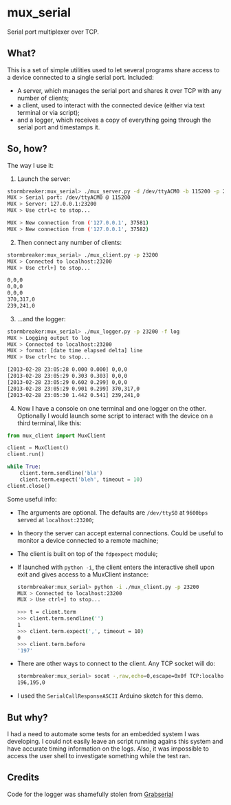 # mux_serial

Serial port multiplexer over TCP.


## What?

This is a set of simple utilities used to let several programs share access to a device connected to a single serial port.
Included:
* A server, which manages the serial port and shares it over TCP with any number of clients;
* a client, used to interact with the connected device (either via text terminal or via script);
* and a logger, which receives a copy of everything going through the serial port and timestamps it.


## So, how?

The way I use it:

1. Launch the server:
  ```bash
  stormbreaker:mux_serial> ./mux_server.py -d /dev/ttyACM0 -b 115200 -p 23200
  MUX > Serial port: /dev/ttyACM0 @ 115200
  MUX > Server: 127.0.0.1:23200
  MUX > Use ctrl+c to stop...

  MUX > New connection from ('127.0.0.1', 37581)
  MUX > New connection from ('127.0.0.1', 37582)
  ```

2. Then connect any number of clients:
  ```bash
  stormbreaker:mux_serial> ./mux_client.py -p 23200
  MUX > Connected to localhost:23200
  MUX > Use ctrl+] to stop...

  0,0,0
  0,0,0
  0,0,0
  370,317,0
  239,241,0
  ```

3. ...and the logger:
  ```bash
  stormbreaker:mux_serial> ./mux_logger.py -p 23200 -f log
  MUX > Logging output to log
  MUX > Connected to localhost:23200
  MUX > format: [date time elapsed delta] line
  MUX > Use ctrl+c to stop...

  [2013-02-28 23:05:28 0.000 0.000] 0,0,0
  [2013-02-28 23:05:29 0.303 0.303] 0,0,0
  [2013-02-28 23:05:29 0.602 0.299] 0,0,0
  [2013-02-28 23:05:29 0.901 0.299] 370,317,0
  [2013-02-28 23:05:30 1.442 0.541] 239,241,0
  ```

4. Now I have a console on one terminal and one logger on the other. Optionally I would launch some script to interact with the device on a third terminal, like this:
  ```python
  from mux_client import MuxClient

  client = MuxClient()
  client.run()

  while True:
      client.term.sendline('bla')
      client.term.expect('bleh', timeout = 10)
  client.close()
```

Some useful info:
* The arguments are optional. The defaults are `/dev/ttyS0` at `9600bps` served at `localhost:23200`;

* In theory the server can accept external connections. Could be useful to monitor a device connected to a remote machine;

* The client is built on top of the `fdpexpect` module;

* If launched with `python -i`, the client enters the interactive shell upon exit and gives access to a MuxClient instance:
  ```bash
  stormbreaker:mux_serial> python -i ./mux_client.py -p 23200
  MUX > Connected to localhost:23200
  MUX > Use ctrl+] to stop...

  >>> t = client.term
  >>> client.term.sendline('')
  1
  >>> client.term.expect(',', timeout = 10)
  0
  >>> client.term.before
  '197'
  ```

* There are other ways to connect to the client. Any TCP socket will do:
  ```bash
  stormbreaker:mux_serial> socat -,raw,echo=0,escape=0x0f TCP:localhost:23200
  196,195,0
  ```

* I used the `SerialCallResponseASCII` Arduino sketch for this demo.


## But why?

I had a need to automate some tests for an embedded system I was developing. I could not easily leave an script running agains this system and have accurate timing information on the logs. Also, it was impossible to access the user shell to investigate something while the test ran.


## Credits

Code for the logger was shamefully stolen from [Grabserial](http://elinux.org/Grabserial)


